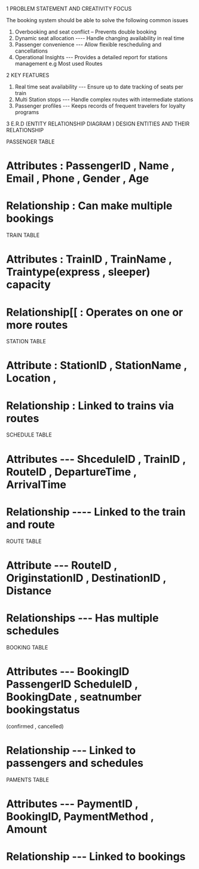 1 PROBLEM STATEMENT AND CREATIVITY FOCUS

The booking system should be able to solve the following common issues
1. Overbooking and seat conflict – Prevents double booking
2. Dynamic seat allocation ---- Handle changing availability in real time
3. Passenger convenience --- Allow flexible rescheduling and cancellations
4. Operational Insights --- Provides a detailed report for stations management e.g Most used Routes


2 KEY FEATURES

1. Real time seat availability --- Ensure up to date tracking of seats per train
2. Multi Station stops --- Handle complex routes with intermediate stations
3. Passenger profiles --- Keeps records of frequent travelers for loyalty programs



3 E.R.D (ENTITY RELATIONSHIP DIAGRAM ) DESIGN
ENTITIES AND THEIR RELATIONSHIP

PASSENGER TABLE
# Attributes : PassengerID , Name , Email , Phone , Gender , Age
# Relationship : Can make multiple bookings



TRAIN TABLE
# Attributes : TrainID , TrainName , Traintype(express , sleeper) capacity
# Relationship[[ : Operates on one or more routes



STATION TABLE
# Attribute : StationID , StationName , Location ,
# Relationship : Linked to trains via routes 

SCHEDULE TABLE
# Attributes --- ShceduleID , TrainID , RouteID , DepartureTime , ArrivalTime
# Relationship ---- Linked to the train and route


ROUTE TABLE
# Attribute --- RouteID , OriginstationID , DestinationID , Distance
# Relationships --- Has multiple schedules



BOOKING TABLE
# Attributes --- BookingID PassengerID ScheduleID , BookingDate , seatnumber bookingstatus
(confirmed , cancelled)
# Relationship --- Linked to passengers and schedules


PAMENTS TABLE
# Attributes --- PaymentID , BookingID, PaymentMethod , Amount
# Relationship --- Linked to bookings